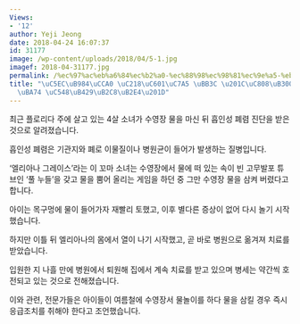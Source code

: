 ```yaml
---
Views:
- '12'
author: Yeji Jeong
date: 2018-04-24 16:07:37
id: 31177
image: /wp-content/uploads/2018/04/5-1.jpg
imagef: 2018-04-31177.jpg
permalink: /%ec%97%ac%eb%a6%84%ec%b2%a0-%ec%88%98%ec%98%81%ec%9e%a5-%eb%ac%bc-%ec%a0%88%eb%8c%80-%eb%a7%88%ec%8b%9c%eb%a9%b4-%ec%95%88%eb%90%a9%eb%8b%88%eb%8b%a4/
title: "\uC5EC\uB984\uCCA0 \uC218\uC601\uC7A5 \uBB3C \u201C\uC808\uB300 \uB9C8\uC2DC\
  \uBA74 \uC548\uB429\uB2C8\uB2E4\u201D"
---
```


최근 플로리다 주에 살고 있는 4살 소녀가 수영장 물을 마신 뒤 흡인성 폐렴 진단을 받은 것으로 알려졌습니다.
  
흡인성 폐렴은 기관지와 폐로 이물질이나 병원균이 들어가 발생하는 질병입니다.
  
‘엘리아나 그레이스’라는 이 꼬마 소녀는 수영장에서 물에 떠 있는 속이 빈 고무발포 튜브인 ‘풀 누들’을 갖고 물을 뿜어 올리는 게임을 하던 중 그만 수영장 물을 삼켜 버렸다고 합니다.
  
아이는 목구멍에 물이 들어가자 재빨리 토했고, 이후 별다른 증상이 없어 다시 놀기 시작했습니다.
  
하지만 이틀 뒤 엘리아나의 몸에서 열이 나기 시작했고, 곧 바로 병원으로 옮겨져 치료를 받았습니다.
  
입원한 지 나흘 만에 병원에서 퇴원해 집에서 계속 치료를 받고 있으며 병세는 약간씩 호전되고 있는 것으로 전해졌습니다.
  
이와 관련, 전문가들은 아이들이 여름철에 수영장서 물놀이를 하다 물을 삼킬 경우 즉시 응급조치를 취해야 한다고 조언했습니다.